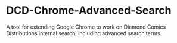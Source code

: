 # DCD-Chrome-Advanced-Search
A tool for extending Google Chrome to work on Diamond Comics Distributions internal search, including advanced search terms.
